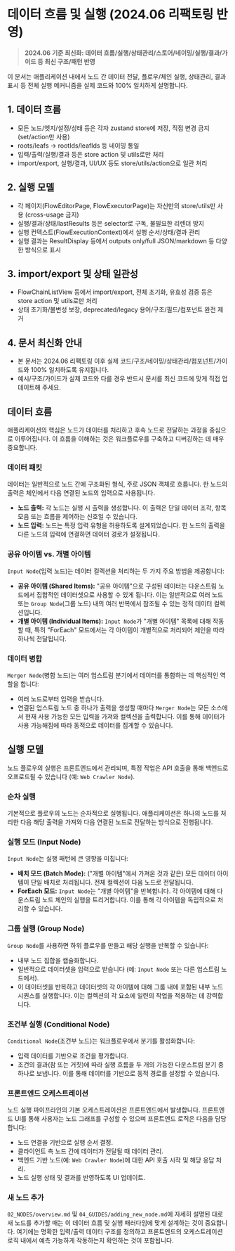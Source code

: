 # 데이터 흐름 및 실행 (2024.06 리팩토링 반영)

> **2024.06 기준 최신화: 데이터 흐름/실행/상태관리/스토어/네이밍/실행/결과/가이드 등 최신 구조/패턴 반영**

이 문서는 애플리케이션 내에서 노드 간 데이터 전달, 플로우/체인 실행, 상태관리, 결과 표시 등 전체 실행 메커니즘을 실제 코드와 100% 일치하게 설명합니다.

## 1. 데이터 흐름

- 모든 노드/엣지/설정/상태 등은 각자 zustand store에 저장, 직접 변경 금지 (set/action만 사용)
- roots/leafs → rootIds/leafIds 등 네이밍 통일
- 입력/출력/실행/결과 등은 store action 및 utils로만 처리
- import/export, 실행/결과, UI/UX 등도 store/utils/action으로 일관 처리

## 2. 실행 모델

- 각 페이지(FlowEditorPage, FlowExecutorPage)는 자신만의 store/utils만 사용 (cross-usage 금지)
- 실행/결과/상태/lastResults 등은 selector로 구독, 불필요한 리렌더 방지
- 실행 컨텍스트(FlowExecutionContext)에서 실행 순서/상태/결과 관리
- 실행 결과는 ResultDisplay 등에서 outputs only/full JSON/markdown 등 다양한 방식으로 표시

## 3. import/export 및 상태 일관성

- FlowChainListView 등에서 import/export, 전체 초기화, 유효성 검증 등은 store action 및 utils로만 처리
- 상태 초기화/불변성 보장, deprecated/legacy 용어/구조/필드/컴포넌트 완전 제거

## 4. 문서 최신화 안내
- 본 문서는 2024.06 리팩토링 이후 실제 코드/구조/네이밍/상태관리/컴포넌트/가이드와 100% 일치하도록 유지됩니다.
- 예시/구조/가이드가 실제 코드와 다를 경우 반드시 문서를 최신 코드에 맞게 직접 업데이트해 주세요.

## 데이터 흐름

애플리케이션의 핵심은 노드가 데이터를 처리하고 후속 노드로 전달하는 과정을 중심으로 이루어집니다. 이 흐름을 이해하는 것은 워크플로우를 구축하고 디버깅하는 데 매우 중요합니다.

### 데이터 패킷

데이터는 일반적으로 노드 간에 구조화된 형식, 주로 JSON 객체로 흐릅니다. 한 노드의 출력은 체인에서 다음 연결된 노드의 입력으로 사용됩니다.

*   **노드 출력:** 각 노드는 실행 시 출력을 생성합니다. 이 출력은 단일 데이터 조각, 항목 모음 또는 흐름을 제어하는 신호일 수 있습니다.
*   **노드 입력:** 노드는 특정 입력 유형을 허용하도록 설계되었습니다. 한 노드의 출력을 다른 노드의 입력에 연결하면 데이터 경로가 설정됩니다.

### 공유 아이템 vs. 개별 아이템

`Input Node`(입력 노드)는 데이터 컬렉션을 처리하는 두 가지 주요 방법을 제공합니다:

*   **공유 아이템 (Shared Items):** "공유 아이템"으로 구성된 데이터는 다운스트림 노드에서 집합적인 데이터셋으로 사용할 수 있게 됩니다. 이는 일반적으로 여러 노드 또는 `Group Node`(그룹 노드) 내의 여러 반복에서 참조될 수 있는 정적 데이터 컬렉션입니다.
*   **개별 아이템 (Individual Items):** `Input Node`가 "개별 아이템" 목록에 대해 작동할 때, 특히 "ForEach" 모드에서는 각 아이템이 개별적으로 처리되어 체인을 따라 하나씩 전달됩니다.

### 데이터 병합

`Merger Node`(병합 노드)는 여러 업스트림 분기에서 데이터를 통합하는 데 핵심적인 역할을 합니다:

*   여러 노드로부터 입력을 받습니다.
*   연결된 업스트림 노드 중 하나가 출력을 생성할 때마다 `Merger Node`는 모든 소스에서 현재 사용 가능한 모든 입력을 가져와 컬렉션을 출력합니다. 이를 통해 데이터가 사용 가능해짐에 따라 동적으로 데이터를 집계할 수 있습니다.

## 실행 모델

노드 플로우의 실행은 프론트엔드에서 관리되며, 특정 작업은 API 호출을 통해 백엔드로 오프로드될 수 있습니다 (예: `Web Crawler Node`).

### 순차 실행

기본적으로 플로우의 노드는 순차적으로 실행됩니다. 애플리케이션은 하나의 노드를 처리한 다음 해당 출력을 가져와 다음 연결된 노드로 전달하는 방식으로 진행됩니다.

### 실행 모드 (Input Node)

`Input Node`는 실행 패턴에 큰 영향을 미칩니다:

*   **배치 모드 (Batch Mode):** ("개별 아이템"에서 가져온 것과 같은) 모든 데이터 아이템이 단일 배치로 처리됩니다. 전체 컬렉션이 다음 노드로 전달됩니다.
*   **ForEach 모드:** `Input Node`는 "개별 아이템"을 반복합니다. 각 아이템에 대해 다운스트림 노드 체인의 실행을 트리거합니다. 이를 통해 각 아이템을 독립적으로 처리할 수 있습니다.

### 그룹 실행 (Group Node)

`Group Node`를 사용하면 하위 플로우를 만들고 해당 실행을 반복할 수 있습니다:

*   내부 노드 집합을 캡슐화합니다.
*   일반적으로 데이터셋을 입력으로 받습니다 (예: `Input Node` 또는 다른 업스트림 노드에서).
*   이 데이터셋을 반복하고 데이터셋의 각 아이템에 대해 그룹 내에 포함된 내부 노드 시퀀스를 실행합니다. 이는 컬렉션의 각 요소에 일련의 작업을 적용하는 데 강력합니다.

### 조건부 실행 (Conditional Node)

`Conditional Node`(조건부 노드)는 워크플로우에서 분기를 활성화합니다:

*   입력 데이터를 기반으로 조건을 평가합니다.
*   조건의 결과(참 또는 거짓)에 따라 실행 흐름을 두 개의 가능한 다운스트림 분기 중 하나로 보냅니다. 이를 통해 데이터를 기반으로 동적 경로를 설정할 수 있습니다.

### 프론트엔드 오케스트레이션

노드 실행 파이프라인의 기본 오케스트레이션은 프론트엔드에서 발생합니다. 프론트엔드 UI를 통해 사용자는 노드 그래프를 구성할 수 있으며 프론트엔드 로직은 다음을 담당합니다:

*   노드 연결을 기반으로 실행 순서 결정.
*   클라이언트 측 노드 간에 데이터가 전달될 때 데이터 관리.
*   백엔드 기반 노드(예: `Web Crawler Node`)에 대한 API 호출 시작 및 해당 응답 처리.
*   노드 실행 상태 및 결과를 반영하도록 UI 업데이트.

### 새 노드 추가

`02_NODES/overview.md` 및 `04_GUIDES/adding_new_node.md`에 자세히 설명된 대로 새 노드를 추가할 때는 이 데이터 흐름 및 실행 패러다임에 맞게 설계하는 것이 중요합니다. 여기에는 명확한 입력/출력 데이터 구조를 정의하고 프론트엔드의 오케스트레이션 로직 내에서 예측 가능하게 작동하는지 확인하는 것이 포함됩니다. 
